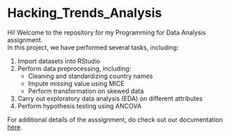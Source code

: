 # Hacking_Trends_Analysis

Hi! Welcome to the repository for my Programming for Data Analysis assignment.<br>
In this project, we have performed several tasks, including:
1. Import datasets into RStudio
2. Perform data preprocessing, including:
   - Cleaning and standardizing country names
   - Impute missing value using MICE
   - Perform transformation on skewed data
4. Carry out exploratory data analysis (EDA) on different attributes
5. Perform hypothesis testing using ANCOVA

For additional details of the asssignment, do check out our documentation [here]().
